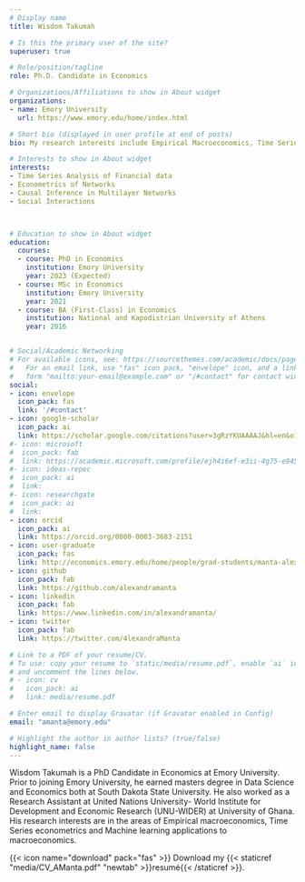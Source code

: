 ```yaml
---
# Display name
title: Wisdom Takumah

# Is this the primary user of the site?
superuser: true

# Role/position/tagline
role: Ph.D. Candidate in Economics

# Organizations/Affiliations to show in About widget
organizations:
- name: Emory University
  url: https://www.emory.edu/home/index.html

# Short bio (displayed in user profile at end of posts)
bio: My research interests include Empirical Macroeconomics, Time Series Econometrics, Machine Learning application in Macroeconomics.

# Interests to show in About widget
interests:
- Time Series Analysis of Financial data
- Econometrics of Networks
- Causal Inference in Multilayer Networks
- Social Interactions



# Education to show in About widget
education:
  courses:
  - course: PhD in Economics
    institution: Emory University
    year: 2023 (Expected)
  - course: MSc in Economics
    institution: Emory University
    year: 2021 
  - course: BA (First-Class) in Economics
    institution: National and Kapodistrian University of Athens
    year: 2016


# Social/Academic Networking
# For available icons, see: https://sourcethemes.com/academic/docs/page-builder/#icons
#   For an email link, use "fas" icon pack, "envelope" icon, and a link in the
#   form "mailto:your-email@example.com" or "/#contact" for contact widget.
social:
- icon: envelope
  icon_pack: fas
  link: '/#contact'
- icon: google-scholar
  icon_pack: ai
  link: https://scholar.google.com/citations?user=3gRzYKUAAAAJ&hl=en&oi=sra
#- icon: microsoft
#  icon_pack: fab
#  link: https://academic.microsoft.com/profile/ejh4i6ef-e3ii-4g75-e945-542ef9747280/AlexandraManta/no-publications
#- icon: ideas-repec
#  icon_pack: ai
#  link:
#- icon: researchgate
#  icon_pack: ai
#  link:
- icon: orcid
  icon_pack: ai
  link: https://orcid.org/0000-0003-3683-2151
- icon: user-graduate
  icon_pack: fas
  link: http://economics.emory.edu/home/people/grad-students/manta-alexandra.html 
- icon: github
  icon_pack: fab
  link: https://github.com/alexandramanta
- icon: linkedin
  icon_pack: fab
  link: https://www.linkedin.com/in/alexandramanta/
- icon: twitter
  icon_pack: fab
  link: https://twitter.com/4lexandraManta

# Link to a PDF of your resume/CV.
# To use: copy your resume to `static/media/resume.pdf`, enable `ai` icons in `params.toml`, 
# and uncomment the lines below.
# - icon: cv
#   icon_pack: ai
#   link: media/resume.pdf

# Enter email to display Gravatar (if Gravatar enabled in Config)
email: "amanta@emory.edu"

# Highlight the author in author lists? (true/false)
highlight_name: false
---
```


Wisdom Takumah is a PhD Candidate in Economics at Emory University. Prior to joining
Emory University, he earned  masters degree in Data Science and Economics both at South Dakota State University. He also worked as a
Research Assistant at United Nations University- World Institute for Development and Economic Research (UNU-WIDER) at University of Ghana. His research interests are in the areas of Empirical macroeconomics, Time Series econometrics and Machine learning applications to macroeconomics.


{{< icon name="download" pack="fas" >}} Download my {{< staticref "media/CV_AManta.pdf" "newtab" >}}resumé{{< /staticref >}}.
